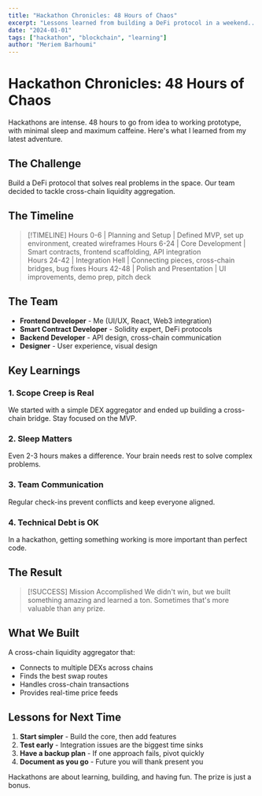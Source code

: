```yaml
---
title: "Hackathon Chronicles: 48 Hours of Chaos"
excerpt: "Lessons learned from building a DeFi protocol in a weekend..."
date: "2024-01-01"
tags: ["hackathon", "blockchain", "learning"]
author: "Meriem Barhoumi"
---
```


# Hackathon Chronicles: 48 Hours of Chaos

Hackathons are intense. 48 hours to go from idea to working prototype, with minimal sleep and maximum caffeine. Here's what I learned from my latest adventure.

## The Challenge

Build a DeFi protocol that solves real problems in the space. Our team decided to tackle cross-chain liquidity aggregation.

## The Timeline

> [!TIMELINE]
> Hours 0-6 | Planning and Setup | Defined MVP, set up environment, created wireframes
> Hours 6-24 | Core Development | Smart contracts, frontend scaffolding, API integration  
> Hours 24-42 | Integration Hell | Connecting pieces, cross-chain bridges, bug fixes
> Hours 42-48 | Polish and Presentation | UI improvements, demo prep, pitch deck

## The Team

- **Frontend Developer** - Me (UI/UX, React, Web3 integration)
- **Smart Contract Developer** - Solidity expert, DeFi protocols
- **Backend Developer** - API design, cross-chain communication
- **Designer** - User experience, visual design

## Key Learnings

### 1. **Scope Creep is Real**
We started with a simple DEX aggregator and ended up building a cross-chain bridge. Stay focused on the MVP.

### 2. **Sleep Matters**
Even 2-3 hours makes a difference. Your brain needs rest to solve complex problems.

### 3. **Team Communication**
Regular check-ins prevent conflicts and keep everyone aligned.

### 4. **Technical Debt is OK**
In a hackathon, getting something working is more important than perfect code.

## The Result

> [!SUCCESS] Mission Accomplished
> We didn't win, but we built something amazing and learned a ton. Sometimes that's more valuable than any prize.

## What We Built

A cross-chain liquidity aggregator that:
- Connects to multiple DEXs across chains
- Finds the best swap routes
- Handles cross-chain transactions
- Provides real-time price feeds

## Lessons for Next Time

1. **Start simpler** - Build the core, then add features
2. **Test early** - Integration issues are the biggest time sinks
3. **Have a backup plan** - If one approach fails, pivot quickly
4. **Document as you go** - Future you will thank present you

Hackathons are about learning, building, and having fun. The prize is just a bonus.
